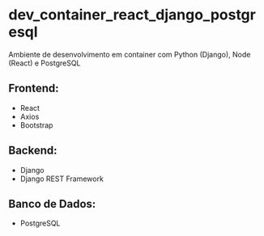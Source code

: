 # dev_container_react_django_postgresql
Ambiente de desenvolvimento em container com Python (Django), Node (React) e PostgreSQL

Frontend:
- 
- React
- Axios
- Bootstrap

Backend:
- 
- Django
- Django REST Framework

Banco de Dados: 
- 
- PostgreSQL

